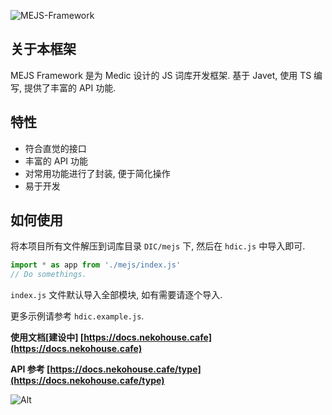 ![MEJS-Framework](https://socialify.git.ci/Miaow233/MEJS-Framework/image?description=1&descriptionEditable=JavaScript%20Framework%20for%20Medic.&font=Inter&language=1&owner=1&pattern=Signal&stargazers=1&theme=Light)

## 关于本框架
MEJS Framework 是为 Medic 设计的 JS 词库开发框架. 基于 Javet, 使用 TS 编写, 提供了丰富的 API 功能.

## 特性
- 符合直觉的接口
- 丰富的 API 功能
- 对常用功能进行了封装, 便于简化操作
- 易于开发

## 如何使用
将本项目所有文件解压到词库目录 `DIC/mejs` 下, 然后在 `hdic.js` 中导入即可.
```js
import * as app from './mejs/index.js'
// Do somethings.
```

`index.js` 文件默认导入全部模块, 如有需要请逐个导入.

更多示例请参考 `hdic.example.js`.

**使用文档[建设中] [https://docs.nekohouse.cafe](https://docs.nekohouse.cafe)**

**API 参考 [https://docs.nekohouse.cafe/type](https://docs.nekohouse.cafe/type)**

![Alt](https://repobeats.axiom.co/api/embed/80476bfcb2be552b6548029824d98780ddd5f7fc.svg "Repobeats analytics image")
